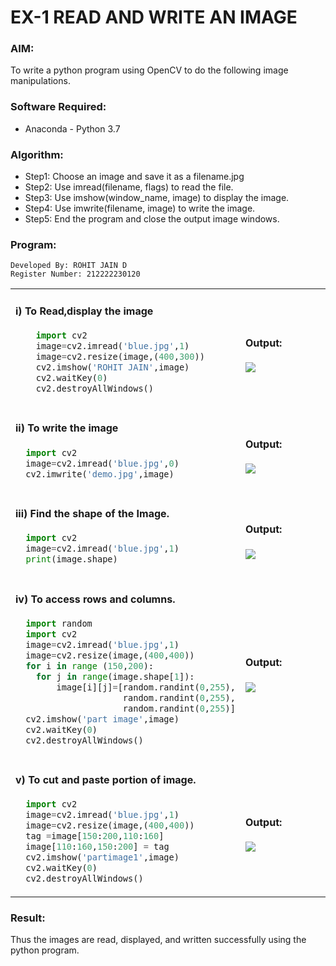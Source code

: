 # EX-1 READ AND WRITE AN IMAGE
### AIM:
To write a python program using OpenCV to do the following image manipulations.
### Software Required:
- Anaconda - Python 3.7
### Algorithm:
- Step1: Choose an image and save it as a filename.jpg
- Step2: Use imread(filename, flags) to read the file.
- Step3: Use imshow(window_name, image) to display the image.
- Step4: Use imwrite(filename, image) to write the image.
- Step5: End the program and close the output image windows.
### Program:
```
Developed By: ROHIT JAIN D
Register Number: 212222230120
```
<table>
  <tr>
    <td width=50%>

     
#### i) To Read,display the image
```Python
    import cv2
    image=cv2.imread('blue.jpg',1)
    image=cv2.resize(image,(400,300))
    cv2.imshow('ROHIT JAIN',image)
    cv2.waitKey(0)
    cv2.destroyAllWindows()
``` 
  </td>
  <td>

  #### Output:  
  <img src="https://github.com/ROHITJAIND/READ-AND-WRITE-IMAGE/assets/118707073/8929dcc6-55a7-4b6a-bd48-79ffa35aa244">
  </td>
  </tr>



  <tr>
    <td width=50%>
      
    
  #### ii) To write the image
  ```Python
    import cv2
    image=cv2.imread('blue.jpg',0)
    cv2.imwrite('demo.jpg',image)
```
  </td>
  <td>

  #### Output:
  <img src="https://github.com/ROHITJAIND/READ-AND-WRITE-IMAGE/assets/118707073/ee34c455-0e2a-4f8d-b395-df137426399f">
  </td>
  </tr>
  <tr>
    <td width=50%>
      
  #### iii) Find the shape of the Image.
  ```Python
    import cv2
    image=cv2.imread('blue.jpg',1)
    print(image.shape)
```
  </td>
  <td>

  #### Output:
   <img src="https://github.com/ROHITJAIND/READ-AND-WRITE-IMAGE/assets/118707073/c4de6d78-e6e3-4627-8865-a69664f76c32">
  </td>
  </tr>
  <tr>
    <td>
      
  #### iv) To access rows and columns.
  ```Python
    import random
    import cv2
    image=cv2.imread('blue.jpg',1)
    image=cv2.resize(image,(400,400))
    for i in range (150,200):
      for j in range(image.shape[1]):
          image[i][j]=[random.randint(0,255),
                       random.randint(0,255),
                       random.randint(0,255)]
    cv2.imshow('part image',image)
    cv2.waitKey(0)
    cv2.destroyAllWindows()
```
  </td>
  <td width="50%">

  #### Output:
  <img src="https://github.com/ROHITJAIND/READ-AND-WRITE-IMAGE/assets/118707073/1792665b-5d6e-406b-8595-7635378a81a0">
  </td>
  </tr>
  <tr>
    <td width=50%>
      
  #### v) To cut and paste portion of image.
  ```Python
    import cv2
    image=cv2.imread('blue.jpg',1)
    image=cv2.resize(image,(400,400))
    tag =image[150:200,110:160]
    image[110:160,150:200] = tag
    cv2.imshow('partimage1',image)
    cv2.waitKey(0)
    cv2.destroyAllWindows()
```
  </td>
  <td>
    
  #### Output:
   <img src="https://github.com/ROHITJAIND/READ-AND-WRITE-IMAGE/assets/118707073/c409c198-cb71-447e-bd57-a0d138265a2a">
  </td>
  </tr>
</table>

### Result:
Thus the images are read, displayed, and written successfully using the python program.
